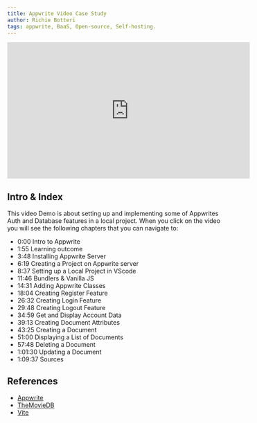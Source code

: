 ```yaml
---
title: Appwrite Video Case Study
author: Richie Botteri
tags: appwrite, BaaS, Open-source, Self-hosting.
---
```


<iframe width="560" height="315" src="https://www.youtube.com/embed/1Qy0N-1h33w" title="YouTube video player" frameborder="0" allow="accelerometer; autoplay; clipboard-write; encrypted-media; gyroscope; picture-in-picture; web-share" allowfullscreen></iframe>

## Intro & Index

This video Demo is about setting up and implementing some of Appwrites Auth and Database features in a local project. When you click on the video you will see the following chapters that you can navigate to:

- 0:00 Intro to Appwrite
- 1:55 Learning outcome
- 3:48 Installing Appwrite Server
- 6:19 Creating a Project on Appwrite server
- 8:37 Setting up a Local Project in VScode
- 11:46 Bundlers & Vanilla JS
- 14:31 Adding Appwrite Classes
- 18:04 Creating Register Feature
- 26:32 Creating Login Feature
- 29:48 Creating Logout Feature
- 34:59 Get and Display Account Data
- 39:13 Creating Document Attributes
- 43:25 Creating a Document
- 51:00 Displaying a List of Documents
- 57:48 Deleting a Document
- 1:01:30 Updating a Document
- 1:09:37 Sources

## References

- [Appwrite](https://appwrite.io/)
- [TheMovieDB](https://www.themoviedb.org/)
- [Vite](https://vitejs.dev/)
